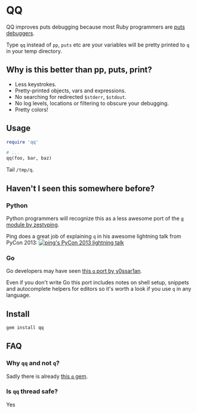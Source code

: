 # QQ

QQ improves puts debugging because most Ruby programmers are
[puts debuggers](https://tenderlovemaking.com/2016/02/05/i-am-a-puts-debuggerer.html).

Type `qq` instead of `pp`, `puts` etc are your variables will be pretty printed
to `q` in your temp directory.

## Why is this better than pp, puts, print?

* Less keystrokes.
* Pretty-printed objects, vars and expressions.
* No searching for redirected `$stderr`, `$stdout`.
* No log levels, locations or filtering to obscure your debugging.
* Pretty colors!

## Usage

```ruby
require 'qq'

# ...
qq(foo, bar, baz)
```

Tail `/tmp/q`.

## Haven't I seen this somewhere before?

### Python
Python programmers will recognize this as a less awesome port of the
[`q` module by zestyping](https://github.com/zestyping/q).

Ping does a great job of explaining `q` in his awesome lightning talk from
PyCon 2013:
[![ping's PyCon 2013 lightning talk](https://i.imgur.com/7KmWvtG.jpg)](https://youtu.be/OL3De8BAhME?t=25m14s)

### Go
Go developers may have seen [this `q` port by y0ssar1an](https://github.com/y0ssar1an/q).

Even if you don't write Go this port includes notes on shell setup, snippets
and autocomplete helpers for editors so it's worth a look if you use `q` in
any language.

## Install

```sh
gem install qq
```

## FAQ

### Why `qq` and not `q`?
Sadly there is already [this `q` gem](https://rubygems.org/gems/q).

### Is `qq` thread safe?
Yes

